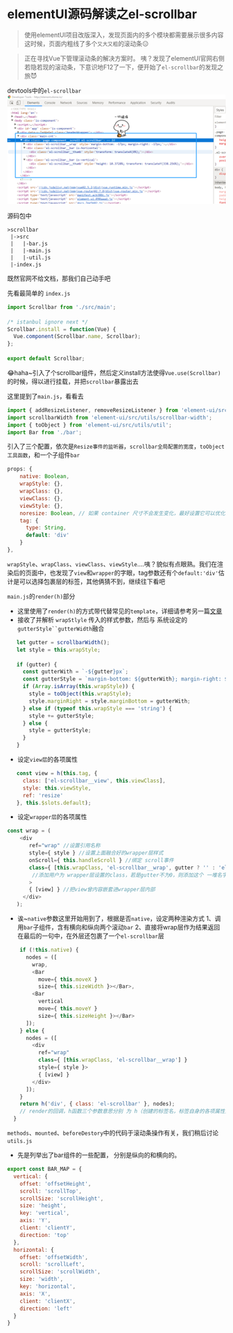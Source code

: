 # elementUI源码解读之el-scrollbar
> 使用elementUI项目改版深入，发现页面内的多个模块都需要展示很多内容
这时候，页面内粗线了多个`又大又粗`的滚动条:expressionless:

>正在寻找Vue下管理滚动条的解决方案时。
咦？发现了elementUI官网右侧若隐若现的滚动条，下意识地F12了一下，便开始了`el-scrollbar`的发现之旅:smiling_imp:

devtools中的`el-scrollbar`
![图片](blog_assets/scrollbar_console.png)

源码包中
```file
>scrollbar
 |->src
 |   |-bar.js
 |   |-main.js
 |   |-util.js
 |-index.js
```

既然官网不给文档，那我们自己动手吧

先看最简单的 `index.js`
```javascript
import Scrollbar from './src/main';

/* istanbul ignore next */
Scrollbar.install = function(Vue) {
  Vue.component(Scrollbar.name, Scrollbar);
};

export default Scrollbar;
```
:joy:haha~引入了个scrollbar组件，然后定义install方法使得`Vue.use(Scrollbar)`的时候，得以进行挂载，并把`scrollbar`暴露出去

这里提到了`main.js`，看看去
```javascript
import { addResizeListener, removeResizeListener } from 'element-ui/src/utils/resize-event';
import scrollbarWidth from 'element-ui/src/utils/scrollbar-width';
import { toObject } from 'element-ui/src/utils/util';
import Bar from './bar';
```
引入了三个配置，依次是`Resize事件的监听器`，`scrollbar全局配置的宽度`，`toObject工具函数`，和一个子组件`bar`
```js
props: {
    native: Boolean,
    wrapStyle: {},
    wrapClass: {},
    viewClass: {},
    viewStyle: {},
    noresize: Boolean, // 如果 container 尺寸不会发生变化，最好设置它可以优化性能
    tag: {
      type: String,
      default: 'div'
    }
},
```
`wrapStyle`、`wrapClass`、`viewClass`、`viewStyle`....咦？貌似有点眼熟。我们在渲染后的页面中，也发现了`view`和`wrapper`的字眼，tag参数还有个`default:'div'`估计是可以选择包裹层的标签，其他俩猜不到，继续往下看吧

`main.js`的`render(h)`部分
* 这里使用了`render(h)`的方式带代替常见的`template`，详细请参考另一篇[文章](https://cn.vuejs.org/v2/guide/render-function.html)
* 接收了并解析 `wrapStlyle` 传入的样式参数，然后与 系统设定的 `gutterStyle``gutterWidth`融合
 ```js
    let gutter = scrollbarWidth();
    let style = this.wrapStyle;

    if (gutter) {
      const gutterWith = `-${gutter}px`;
      const gutterStyle = `margin-bottom: ${gutterWith}; margin-right: ${gutterWith};`;
      if (Array.isArray(this.wrapStyle)) {
        style = toObject(this.wrapStyle);
        style.marginRight = style.marginBottom = gutterWith;
      } else if (typeof this.wrapStyle === 'string') {
        style += gutterStyle;
      } else {
        style = gutterStyle;
      }
    }
 ```
 * 设定`view层`的各项属性
 ```js
    const view = h(this.tag, {
      class: ['el-scrollbar__view', this.viewClass],
      style: this.viewStyle,
      ref: 'resize'
    }, this.$slots.default);
 ```
  * 设定`wrapper层`的各项属性
 ```js
 const wrap = (
     <div
        ref="wrap" //设置引用名称
        style={ style } //设置上面融合好的wrapper层样式
        onScroll={ this.handleScroll } //绑定 scroll事件
        class={ [this.wrapClass, 'el-scrollbar__wrap', gutter ? '' : 'el-scrollbar__wrap--hidden-default'] }
         //添加用户为 wrapper层设置的class，若是gutter不为0，则添加这个 一堆名字这么长的类，后面再看看
        >
        { [view] } //把view曾内容嵌套进wrapper层内部
      </div>
    );
 ```
 * 诶~`native`参数这里开始用到了，根据是否`native`，设定两种渲染方式
   1、调用`bar`子组件，含有横向和纵向两个滚动`bar`
   2、直接将wrap层作为结果返回
   在最后的一句中，在外层还包裹了一个`el-scrollbar`层
```js
    if (!this.native) {
      nodes = ([
        wrap,
        <Bar
          move={ this.moveX }
          size={ this.sizeWidth }></Bar>,
        <Bar
          vertical
          move={ this.moveY }
          size={ this.sizeHeight }></Bar>
      ]);
    } else {
      nodes = ([
        <div
          ref="wrap"
          class={ [this.wrapClass, 'el-scrollbar__wrap'] }
          style={ style }>
          { [view] }
        </div>
      ]);
    }
    return h('div', { class: 'el-scrollbar' }, nodes);
    // render的回调，h函数三个参数意思分别 为 h（创建的标签名，标签自身的各项属性对象，子组件node数组）
  }
 ```
 `methods`、`mounted`、`beforeDestory`中的代码于滚动条操作有关，我们稍后讨论
`utils.js`
* 先是列举出了bar组件的一些配置， 分别是纵向的和横向的。
```js
export const BAR_MAP = {
  vertical: {
    offset: 'offsetHeight',
    scroll: 'scrollTop',
    scrollSize: 'scrollHeight',
    size: 'height',
    key: 'vertical',
    axis: 'Y',
    client: 'clientY',
    direction: 'top'
  },
  horizontal: {
    offset: 'offsetWidth',
    scroll: 'scrollLeft',
    scrollSize: 'scrollWidth',
    size: 'width',
    key: 'horizontal',
    axis: 'X',
    client: 'clientX',
    direction: 'left'
  }
}

```